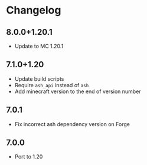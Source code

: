# Changelog
## 8.0.0+1.20.1
- Update to MC 1.20.1

## 7.1.0+1.20
- Update build scripts
- Require `ash_api` instead of `ash`
- Add minecraft version to the end of version number

## 7.0.1
- Fix incorrect ash dependency version on Forge

## 7.0.0
- Port to 1.20
